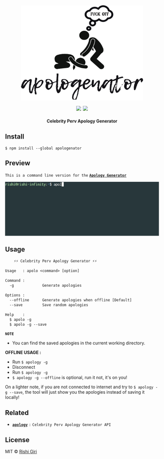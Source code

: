 
<h1 align="center">
	<br>
	<img width="400px" src="https://raw.githubusercontent.com/CodeDotJS/apologenator/master/media/apology.png">
	<br>
	<img src="https://travis-ci.org/CodeDotJS/apologenator.svg?branch=master">  <img src="https://img.shields.io/badge/code_style-XO-5ed9c7.svg">
	<br>
</h1>

<p align="center"> <b> Celebrity Perv Apology Generator </b></p>

## Install

```
$ npm install --global apologenator
```

## Preview

`This is a command line version for the` __[`Apology Generator`](https://apologygenerator.com)__

<p align="center"><img src="https://raw.githubusercontent.com/CodeDotJS/apologenator/master/media/apology.gif"></p>

## Usage

```
	⚡⚡ Celebrity Perv Apology Generator ⚡⚡

Usage   : apolo <command> [option]

Command :
  -g             Generate apologies

Options :
  --offline      Generate apologies when offline [Default]
  --save         Save random apologies

Help    :
  $ apolo -g
  $ apolo -g --save
```

__`NOTE`__

- You can find the saved apologies in the current working directory.

__OFFLINE USAGE :__

- Run `$ apology -g`
- Disconnect
- Run `$ apology -g`
- `$ apology -g --offline` is optional, run it not, it's on you!

On a lighter note, if you are not connected to internet and try to `$ apology -g --save`, the tool will just show you the apologies instead of saving it locally!


## Related

- __[`apology`](https://github.com/CodeDotJS/apology)__ `:` `Celebrity Perv Apology Generator API`

## License

MIT &copy; [Rishi Giri](http://rishigiri.ml)
